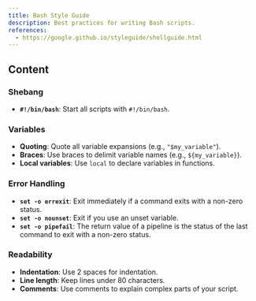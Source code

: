 ```yaml
---
title: Bash Style Guide
description: Best practices for writing Bash scripts.
references:
  - https://google.github.io/styleguide/shellguide.html
---
```


## Content

### Shebang

- **`#!/bin/bash`**: Start all scripts with `#!/bin/bash`.

### Variables

- **Quoting**: Quote all variable expansions (e.g., `"$my_variable"`).
- **Braces**: Use braces to delimit variable names (e.g., `${my_variable}`).
- **Local variables**: Use `local` to declare variables in functions.

### Error Handling

- **`set -o errexit`**: Exit immediately if a command exits with a non-zero status.
- **`set -o nounset`**: Exit if you use an unset variable.
- **`set -o pipefail`**: The return value of a pipeline is the status of the last command to exit with a non-zero status.

### Readability

- **Indentation**: Use 2 spaces for indentation.
- **Line length**: Keep lines under 80 characters.
- **Comments**: Use comments to explain complex parts of your script.
